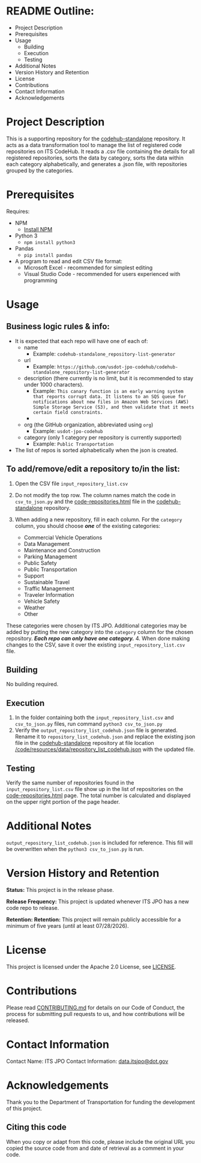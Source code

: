 # README Outline:
* Project Description
* Prerequisites
* Usage
	* Building
	* Execution
	* Testing
* Additional Notes
* Version History and Retention
* License
* Contributions
* Contact Information
* Acknowledgements

# Project Description
This is a supporting repository for the [codehub-standalone](https://github.com/usdot-jpo-codehub/codehub-standalone) repository. It acts as a data transformation tool to manage the list of registered code repositories on ITS CodeHub. It reads a .csv file containing the details for all registered repositories, sorts the data by category, sorts the data within each category alphabetically, and generates a .json file, with repositories grouped by the categories.

# Prerequisites
Requires:
- NPM
  - [Install NPM](https://docs.npmjs.com/downloading-and-installing-node-js-and-npm)
- Python 3 
  - ```npm install python3```
- Pandas
  - ```pip install pandas```
- A program to read and edit CSV file format:
  - Microsoft Excel - recommended for simplest editing
  - Visual Studio Code - recommended for users experienced with programming

# Usage
## Business logic rules & info:
   - It is expected that each repo will have one of each of: 
     - name
       - Example: ```codehub-standalone_repository-list-generator```
     - url
       - Example: ```https://github.com/usdot-jpo-codehub/codehub-standalone_repository-list-generator```
     - description (there currently is no limit, but it is recommended to stay under 1000 characters).
       - Example: ```This canary function is an early warning system that reports corrupt data. It listens to an SQS queue for notifications about new files in Amazon Web Services (AWS) Simple Storage Service (S3), and then validate that it meets certain field constraints.```
       - 
     - org (the GitHub organization, abbreviated using ```org```) 
       - Example: ```usdot-jpo-codehub```
     - category (only 1 category per repository is currently supported)
       - Example: ```Public Transportation```
   - The list of repos is sorted alphabetically when the json is created.


## To add/remove/edit a repository to/in the list:
1. Open the CSV file ```input_repository_list.csv```
2. Do not modify the top row. The column names match the code in ```csv_to_json.py``` and the [code-repositories.html](https://github.com/usdot-jpo-codehub/codehub-standalone/blob/main/code/code-repositories.html) file in the [codehub-standalone](https://github.com/usdot-jpo-codehub/codehub-standalone) repository.
3. When adding a new repository, fill in each column. For the ```category``` column, you should choose ***one*** of the existing categories:
   
   * Commercial Vehicle Operations
   * Data Management
   * Maintenance and Construction 
   * Parking Management
   * Public Safety 
   * Public Transportation
   * Support
   * Sustainable Travel
   * Traffic Management
   * Traveler Information
   * Vehicle Safety
   * Weather
   * Other

These categories were chosen by ITS JPO. Additional categories may be added by putting the new category into the ```category``` column for the chosen repository. ***Each repo can only have one category.***
4. When done making changes to the CSV, save it over the existing ```input_repository_list.csv``` file.


## Building
No building required.
## Execution
1. In the folder containing both the ```input_repository_list.csv``` and ```csv_to_json.py``` files, run command
   ```python3 csv_to_json.py```
2. Verify the ```output_repository_list_codehub.json``` file is generated. Rename it to ```repository_list_codehub.json``` and replace the existing json file in the [codehub-standalone](https://github.com/usdot-jpo-codehub/codehub-standalone) repository at file location [/code/resources/data/repository_list_codehub.json](https://github.com/usdot-jpo-codehub/codehub-standalone/tree/main/code/resources/data/repository_list_codehub.json) with the updated file.
## Testing
Verify the same number of repositories found in the ```input_repository_list.csv``` file show up in the list of repositories on the [code-repositories.html](https://github.com/usdot-jpo-codehub/codehub-standalone/blob/main/code/code-repositories.html) page. The total number is calculated and displayed on the upper right portion of the page header.

# Additional Notes
```output_repository_list_codehub.json``` is included for reference. This fill will be overwritten when the ```python3 csv_to_json.py``` is run.
# Version History and Retention
**Status:** This project is in the release phase.

**Release Frequency:** This project is updated whenever ITS JPO has a new code repo to release.

**Retention:** **Retention:** This project will remain publicly accessible for a minimum of five years (until at least 07/28/2026).

# License
This project is licensed under the Apache 2.0 License, see [LICENSE](https://github.com/usdot-jpo-codehub/codehub-standalone_repository-list-generator/blob/master/LICENSE).

# Contributions
Please read [CONTRIBUTING.md](https://github.com/usdot-jpo-codehub/codehub-readme-template/blob/master/Contributing.MD) for details on our Code of Conduct, the process for submitting pull requests to us, and how contributions will be released.

# Contact Information
Contact Name: ITS JPO
Contact Information: data.itsjpo@dot.gov

# Acknowledgements
Thank you to the Department of Transportation for funding the development of this project.

## Citing this code
When you copy or adapt from this code, please include the original URL you copied the source code from and date of retrieval as a comment in your code.

